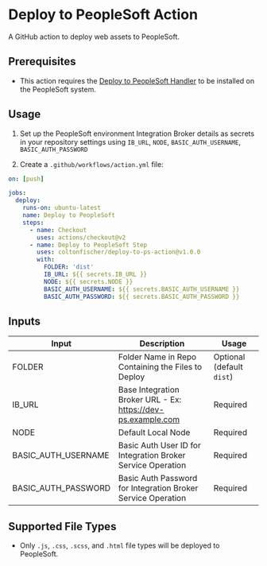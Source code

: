 # Deploy to PeopleSoft Action

A GitHub action to deploy web assets to PeopleSoft.

## Prerequisites

- This action requires the [Deploy to PeopleSoft Handler](https://github.com/coltonfischer/deploy-to-ps-handler) to be installed on the PeopleSoft system.

## Usage

1. Set up the PeopleSoft environment Integration Broker details as secrets in your repository settings using `IB_URL`, `NODE`, `BASIC_AUTH_USERNAME`, `BASIC_AUTH_PASSWORD`

2. Create a `.github/workflows/action.yml` file:

```yml
on: [push]

jobs:
  deploy:
    runs-on: ubuntu-latest
    name: Deploy to PeopleSoft
    steps:
      - name: Checkout
        uses: actions/checkout@v2
      - name: Deploy to PeopleSoft Step
        uses: coltonfischer/deploy-to-ps-action@v1.0.0
        with:
          FOLDER: 'dist'
          IB_URL: ${{ secrets.IB_URL }}
          NODE: ${{ secrets.NODE }}
          BASIC_AUTH_USERNAME: ${{ secrets.BASIC_AUTH_USERNAME }}
          BASIC_AUTH_PASSWORD: ${{ secrets.BASIC_AUTH_PASSWORD }}
```

## Inputs

|Input|  Description  |  Usage  |
|--------|---------------|-----------|
| FOLDER | Folder Name in Repo Containing the Files to Deploy | Optional (default `dist`) |
| IB_URL | Base Integration Broker URL - Ex: https://dev-ps.example.com | Required |
| NODE | Default Local Node| Required |
|  BASIC_AUTH_USERNAME | Basic Auth User ID for Integration Broker Service Operation| Required |
|BASIC_AUTH_PASSWORD | Basic Auth Password for Integration Broker Service Operation| Required |

## Supported File Types

- Only `.js`, `.css`, `.scss`, and `.html` file types will be deployed to PeopleSoft.
